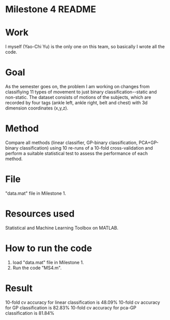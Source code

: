 Milestone 4 README
===========

Work
===========
I myself (Yao-Chi Yu) is the only one on this team, so basically I wrote all the code.

Goal 
===========
As the semester goes on, the problem I am working on changes from classifiying 11 types of movement to just binary classification--static and non-static. The dataset consists of motions of the subjects, which are recorded by four tags (ankle left, ankle right, belt and chest) with 3d dimension coordinates (x,y,z).

Method
===========
Compare all methods (linear classifier, GP-binary classification, PCA+GP-binary classification) using 10 re-runs of a 10-fold cross-validation and perform a suitable statistical test to assess the performance of each method.

File
===========
"data.mat" file in Milestone 1.

Resources used
===========
Statistical and Machine Learning Toolbox on MATLAB.

How to run the code
===========
1. load "data.mat" file in Milestone 1.
2. Run the code "MS4.m".

Result
===========
10-fold cv accuracy for linear classification is 48.09%
10-fold cv accuracy for GP classification is 82.83%
10-fold cv accuracy for pca-GP classification is 81.84%
